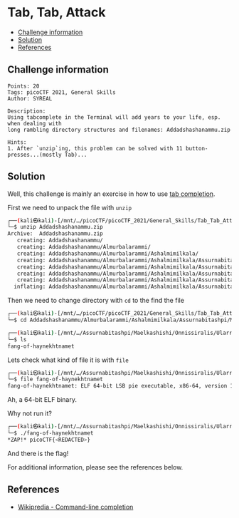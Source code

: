 # Tab, Tab, Attack

- [Challenge information](#challenge-information)
- [Solution](#solution)
- [References](#references)

## Challenge information
```
Points: 20
Tags: picoCTF 2021, General Skills
Author: SYREAL

Description:
Using tabcomplete in the Terminal will add years to your life, esp. when dealing with 
long rambling directory structures and filenames: Addadshashanammu.zip
 
Hints:
1. After `unzip`ing, this problem can be solved with 11 button-presses...(mostly Tab)...
```

## Solution

Well, this challenge is mainly an exercise in how to use [tab completion](https://en.wikipedia.org/wiki/Command-line_completion).

First we need to unpack the file with `unzip`
```bash
┌──(kali㉿kali)-[/mnt/…/picoCTF/picoCTF_2021/General_Skills/Tab_Tab_Attack]
└─$ unzip Addadshashanammu.zip 
Archive:  Addadshashanammu.zip
   creating: Addadshashanammu/
   creating: Addadshashanammu/Almurbalarammi/
   creating: Addadshashanammu/Almurbalarammi/Ashalmimilkala/
   creating: Addadshashanammu/Almurbalarammi/Ashalmimilkala/Assurnabitashpi/
   creating: Addadshashanammu/Almurbalarammi/Ashalmimilkala/Assurnabitashpi/Maelkashishi/
   creating: Addadshashanammu/Almurbalarammi/Ashalmimilkala/Assurnabitashpi/Maelkashishi/Onnissiralis/
   creating: Addadshashanammu/Almurbalarammi/Ashalmimilkala/Assurnabitashpi/Maelkashishi/Onnissiralis/Ularradallaku/
  inflating: Addadshashanammu/Almurbalarammi/Ashalmimilkala/Assurnabitashpi/Maelkashishi/Onnissiralis/Ularradallaku/fang-of-haynekhtnamet  
```

Then we need to change directory with `cd` to the find the file
```bash
┌──(kali㉿kali)-[/mnt/…/picoCTF/picoCTF_2021/General_Skills/Tab_Tab_Attack]
└─$ cd Addadshashanammu/Almurbalarammi/Ashalmimilkala/Assurnabitashpi/Maelkashishi/Onnissiralis/Ularradallaku 

┌──(kali㉿kali)-[/mnt/…/Assurnabitashpi/Maelkashishi/Onnissiralis/Ularradallaku]
└─$ ls
fang-of-haynekhtnamet
```

Lets check what kind of file it is with `file`
```bash
┌──(kali㉿kali)-[/mnt/…/Assurnabitashpi/Maelkashishi/Onnissiralis/Ularradallaku]
└─$ file fang-of-haynekhtnamet 
fang-of-haynekhtnamet: ELF 64-bit LSB pie executable, x86-64, version 1 (SYSV), dynamically linked, interpreter /lib64/ld-linux-x86-64.so.2, for GNU/Linux 3.2.0, BuildID[sha1]=fcea24fb5379795a123bb860267d815e889a6d23, not stripped
```

Ah, a 64-bit ELF binary.

Why not run it?
```bash
┌──(kali㉿kali)-[/mnt/…/Assurnabitashpi/Maelkashishi/Onnissiralis/Ularradallaku]
└─$ ./fang-of-haynekhtnamet                                                                                  
*ZAP!* picoCTF{<REDACTED>}
```

And there is the flag!

For additional information, please see the references below.

## References

- [Wikipredia - Command-line completion](https://en.wikipedia.org/wiki/Command-line_completion)
